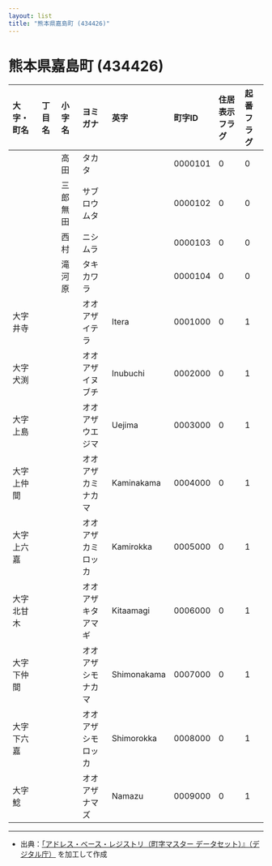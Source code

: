 ```yaml
---
layout: list
title: "熊本県嘉島町 (434426)"
---
```


# 熊本県嘉島町 (434426)

| 大字・町名 | 丁目名 | 小字名 | ヨミガナ | 英字 | 町字ID | 住居表示フラグ | 起番フラグ |
|:---|:---|:---|:---|:---|:---|:---|:---|
|  |  | 高田 |   タカタ |  | 0000101 | 0 | 0 |
|  |  | 三郎無田 |   サブロウムタ |  | 0000102 | 0 | 0 |
|  |  | 西村 |   ニシムラ |  | 0000103 | 0 | 0 |
|  |  | 滝河原 |   タキカワラ |  | 0000104 | 0 | 0 |
| 大字井寺 |  |  | オオアザイテラ   | Itera | 0001000 | 0 | 1 |
| 大字犬渕 |  |  | オオアザイヌブチ   | Inubuchi | 0002000 | 0 | 1 |
| 大字上島 |  |  | オオアザウエジマ   | Uejima | 0003000 | 0 | 1 |
| 大字上仲間 |  |  | オオアザカミナカマ   | Kaminakama | 0004000 | 0 | 1 |
| 大字上六嘉 |  |  | オオアザカミロッカ   | Kamirokka | 0005000 | 0 | 1 |
| 大字北甘木 |  |  | オオアザキタアマギ   | Kitaamagi | 0006000 | 0 | 1 |
| 大字下仲間 |  |  | オオアザシモナカマ   | Shimonakama | 0007000 | 0 | 1 |
| 大字下六嘉 |  |  | オオアザシモロッカ   | Shimorokka | 0008000 | 0 | 1 |
| 大字鯰 |  |  | オオアザナマズ   | Namazu | 0009000 | 0 | 1 |

---

- 出典：[「アドレス・ベース・レジストリ（町字マスター データセット）』（デジタル庁）](https://www.digital.go.jp/policies/base_registry_address/) を加工して作成